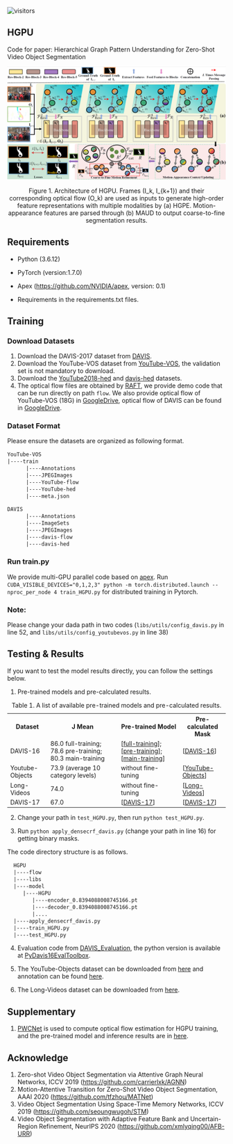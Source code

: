 ![visitors](https://visitor-badge.glitch.me/badge?page_id=ZSVOS.HGPU)

## HGPU
Code for paper: Hierarchical Graph Pattern Understanding for Zero-Shot Video Object Segmentation

![](./figs/HGPU.png)
<center>Figure 1. Architecture of HGPU. Frames (I_k, I_{k+1}) and their corresponding optical flow (O_k) are used as inputs to generate high-order feature representations with multiple modalities by (a) HGPE. Motion-appearance features are parsed through (b) MAUD to output coarse-to-fine segmentation results.</center>

## Requirements
- Python (3.6.12)

- PyTorch (version:1.7.0) 

- Apex (https://github.com/NVIDIA/apex, version: 0.1) 
  
- Requirements in the requirements.txt files.


## Training
### Download Datasets
1. Download the DAVIS-2017 dataset from [DAVIS](https://data.vision.ee.ethz.ch/csergi/share/davis/DAVIS-2017-trainval-480p.zip).
2. Download the YouTube-VOS dataset from [YouTube-VOS](https://youtube-vos.org/dataset/), the validation set is not mandatory to download.
3. Download the [YouTube2018-hed](https://drive.google.com/file/d/1ghq5K3FPSgZUQVNlOAGmoFY1z9QGaLu2/view?usp=sharing) and [davis-hed](https://drive.google.com/file/d/1iDcImCHORRRA1R925vJyj3xtX6Xi6gu_/view?usp=sharing) datasets.
4. The optical flow files are obtained by [RAFT](https://github.com/princeton-vl/RAFT), we provide demo code that can be run directly on path ```flow```.
We also provide optical flow of YouTube-VOS (18G) in [GoogleDrive](https://drive.google.com/file/d/1VentXMO7GWEmVhCm-nfJljZo13rLpa0L/view?usp=sharing), 
   optical flow of DAVIS can be found in [GoogleDrive](https://drive.google.com/file/d/1P-hhmblPVtiX3KILm-NK5s7ePjFIxpPZ/view?usp=sharing).
### Dataset Format
Please ensure the datasets are organized as following format. 
```
YouTube-VOS
|----train
      |----Annotations
      |----JPEGImages
      |----YouTube-flow
      |----YouTube-hed
      |----meta.json
```

```
DAVIS
      |----Annotations
      |----ImageSets
      |----JPEGImages
      |----davis-flow
      |----davis-hed
```
### Run train.py
We provide multi-GPU parallel code based on [apex](https://github.com/NVIDIA/apex).
Run ```CUDA_VISIBLE_DEVICES="0,1,2,3" python -m torch.distributed.launch --nproc_per_node 4 train_HGPU.py``` for distributed training in Pytorch.

### Note: 
Please change your dada path in two codes (```libs/utils/config_davis.py``` in line 52, and ```libs/utils/config_youtubevos.py``` in line 38)

## Testing & Results
If you want to test the model results directly, you can follow the settings below.
1. Pre-trained models and pre-calculated results.

<table>
<caption>Table 1. A list of available pre-trained models and pre-calculated results.</caption>
	<tr>
	    <th>Dataset</th>
	    <th>J Mean</th>
        <th>Pre-trained Model</th>  
        <th>Pre-calculated Mask</th>
	</tr>
     <tr>
	    <td>DAVIS-16</td>
	    <td>86.0 full-training; 78.6 pre-training; 80.3 main-training</td>
	    <td> 
        [<a href="https://drive.google.com/file/d/1ohU9sTa8UP5rE_rXF4ZXaTdH7hkyNBuj/view?usp=sharing" target="_blank">full-training</a>];
        [<a href="https://drive.google.com/file/d/1tiJq9JfmHGM72ylQTZIimywY9_ZBBvDB/view?usp=sharing" target="_blank">pre-training</a>];
        [<a href="https://drive.google.com/file/d/1YCC54V3_dczfVAHaGqD9QNMsMCJp4ut0/view?usp=sharing" target="_blank">main-training</a>]
        </td>
        <td>[<a href="https://drive.google.com/file/d/17IeWxN9P0ePdSETXoI8FaOkuc4T_SaGL/view?usp=sharing" target="_blank">DAVIS-16</a>]</td>
	</tr>
     <tr>
	    <td>Youtube-Objects</td>
	    <td>73.9 (average 10 category levels)</td>
	    <td>
        without fine-tuning
        </td>
        <td>[<a href="https://drive.google.com/file/d/1N1eepTnyIyeTsF-bowUw1O0Gv1TvXOag/view?usp=sharing" target="_blank">YouTube-Objects</a>]</td>
	</tr>
     <tr>
	    <td>Long-Videos</td>
	    <td>74.0</td>
	    <td>
        without fine-tuning
        </td>
        <td>[<a href="https://drive.google.com/file/d/1wDHxPf1UV88AKYEEoEwX_YY28tkUNHca/view?usp=sharing" target="_blank">Long-Videos</a>]</td>
	</tr>
     <tr>
	    <td>DAVIS-17</td>
	    <td>67.0</td>
	    <td>
        [<a href="https://drive.google.com/file/d/1pAYArJx5sJxJ_d8KIcaB_IxYR6zP2Gfv/view?usp=sharing" target="_blank">DAVIS-17</a>]</td>
        </td>
        <td>[<a href="https://drive.google.com/file/d/1uMM7MDjSbS0jlWp2fatOHznpGs99CZeU/view?usp=sharing" target="_blank">DAVIS-17</a>]</td>
	</tr>
</table>

2. Change your path in ```test_HGPU.py```, then run ```python test_HGPU.py```.

3. Run ```python apply_densecrf_davis.py``` (change your path in line 16) for getting binary masks.

The code directory structure is as follows.
```
  HGPU
  |----flow
  |----libs
  |----model
     |----HGPU
        |----encoder_0.8394088008745166.pt
        |----decoder_0.8394088008745166.pt
        |....
  |----apply_densecrf_davis.py
  |----train_HGPU.py
  |----test_HGPU.py
```

4. Evaluation code from [DAVIS_Evaluation](https://github.com/davisvideochallenge/davis-matlab/tree/davis-2016), the python version is available at [PyDavis16EvalToolbox](https://github.com/lartpang/PyDavis16EvalToolbox).

5. The YouTube-Objects dataset can be downloaded from [here](http://calvin-vision.net/datasets/youtube-objects-dataset/) and annotation can be found [here](http://vision.cs.utexas.edu/projects/videoseg/data_download_register.html).

6. The Long-Videos dataset can be downloaded from [here](https://www.kaggle.com/gvclsu/long-videos).

## Supplementary 

1. [PWCNet](https://github.com/sniklaus/pytorch-pwc) is used to compute optical flow estimation for HGPU training, and the pre-trained model and inference results are in [here](https://drive.google.com/file/d/14p6g5n116_Cr9gZBRsXhHe76fDD55DH8/view?usp=sharing).

## Acknowledge

1. Zero-shot Video Object Segmentation via Attentive Graph Neural Networks, ICCV 2019 (https://github.com/carrierlxk/AGNN)
2. Motion-Attentive Transition for Zero-Shot Video Object Segmentation, AAAI 2020 (https://github.com/tfzhou/MATNet)
3. Video Object Segmentation Using Space-Time Memory Networks, ICCV 2019 (https://github.com/seoungwugoh/STM)
4. Video Object Segmentation with Adaptive Feature Bank and Uncertain-Region Refinement, NeurIPS 2020 (https://github.com/xmlyqing00/AFB-URR)
